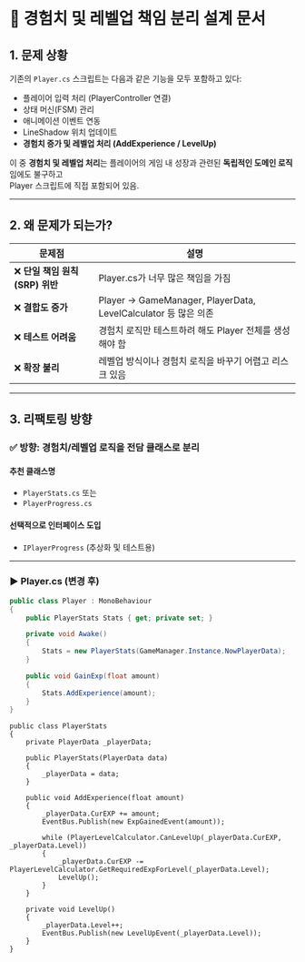 # 🎯 경험치 및 레벨업 책임 분리 설계 문서

## 1. 문제 상황

기존의 `Player.cs` 스크립트는 다음과 같은 기능을 모두 포함하고 있다:

- 플레이어 입력 처리 (PlayerController 연결)
- 상태 머신(FSM) 관리
- 애니메이션 이벤트 연동
- LineShadow 위치 업데이트
- **경험치 증가 및 레벨업 처리 (AddExperience / LevelUp)**

이 중 **경험치 및 레벨업 처리**는 플레이어의 게임 내 성장과 관련된 **독립적인 도메인 로직**임에도 불구하고  
Player 스크립트에 직접 포함되어 있음.

---

## 2. 왜 문제가 되는가?

| 문제점 | 설명 |
|--------|------|
| ❌ **단일 책임 원칙(SRP) 위반** | Player.cs가 너무 많은 책임을 가짐 |
| ❌ **결합도 증가** | Player → GameManager, PlayerData, LevelCalculator 등 많은 의존 |
| ❌ **테스트 어려움** | 경험치 로직만 테스트하려 해도 Player 전체를 생성해야 함 |
| ❌ **확장 불리** | 레벨업 방식이나 경험치 로직을 바꾸기 어렵고 리스크 있음 |

---

## 3. 리팩토링 방향

### ✅ 방향: 경험치/레벨업 로직을 **전담 클래스**로 분리

#### 추천 클래스명
- `PlayerStats.cs` 또는  
- `PlayerProgress.cs`

#### 선택적으로 인터페이스 도입
- `IPlayerProgress` (추상화 및 테스트용)

---

### ▶ Player.cs (변경 후)

```csharp
public class Player : MonoBehaviour
{
    public PlayerStats Stats { get; private set; }

    private void Awake()
    {
        Stats = new PlayerStats(GameManager.Instance.NowPlayerData);
    }

    public void GainExp(float amount)
    {
        Stats.AddExperience(amount);
    }
}
```
```
public class PlayerStats
{
    private PlayerData _playerData;

    public PlayerStats(PlayerData data)
    {
        _playerData = data;
    }

    public void AddExperience(float amount)
    {
        _playerData.CurEXP += amount;
        EventBus.Publish(new ExpGainedEvent(amount));

        while (PlayerLevelCalculator.CanLevelUp(_playerData.CurEXP, _playerData.Level))
        {
            _playerData.CurEXP -= PlayerLevelCalculator.GetRequiredExpForLevel(_playerData.Level);
            LevelUp();
        }
    }

    private void LevelUp()
    {
        _playerData.Level++;
        EventBus.Publish(new LevelUpEvent(_playerData.Level));
    }
}
```
